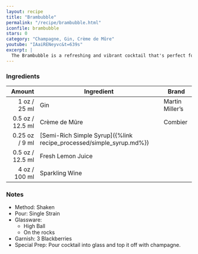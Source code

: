 ```yaml
---
layout: recipe
title: "Brambubble"
permalink: "/recipe/brambubble.html"
iconfile: brambubble
stars: 0
category: "Champagne, Gin, Crème de Mûre"
youtube: "IAaiRENeyvc&t=639s"
excerpt: |
  The Brambubble is a refreshing and vibrant cocktail that's perfect for summer. It's made with blackberry brandy, lemon juice, and ginger ale, and it's garnished with a blackberry and a lemon wheel.
---
```


### Ingredients

|  Amount | Ingredient                                                | Brand           |
| ------: | --------------------------------------------------------- | --------------- |
|    1 oz / 25 ml | Gin                                                       | Martin Miller’s |
|  0.5 oz / 12.5 ml | Crème de Mûre                                             | Combier         |
| 0.25 oz / 9 ml | [Semi-Rich Simple Syrup]({%link recipe_processed/simple_syrup.md%}) |                 |
|  0.5 oz / 12.5 ml | Fresh Lemon Juice                                         |
|    4 oz / 100 ml | Sparkling Wine                                            |

### Notes

- Method: Shaken
- Pour: Single Strain
- Glassware:
  - High Ball
  - On the rocks
- Garnish: 3 Blackberries
- Special Prep: Pour cocktail into glass and top it off with champagne.
